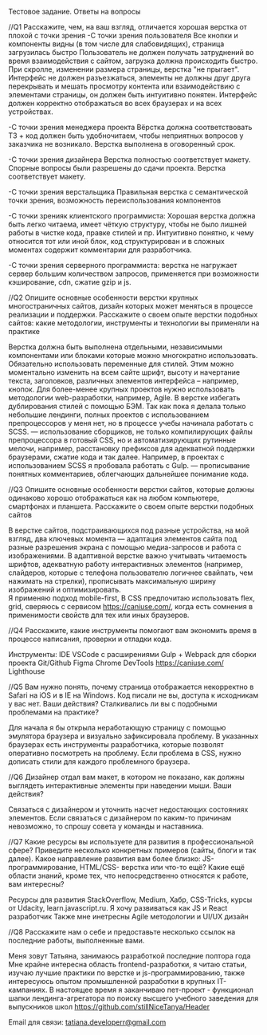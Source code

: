 Тестовое задание. Ответы на вопросы



//Q1 
Расскажите, чем, на ваш взгляд, отличается хорошая верстка от плохой с точки зрения
-С точки зрения пользователя
Все кнопки и компоненты видны (в том числе для слабовидящих), страница загрузилась быстро
Пользователь не должен получать затруднений во время взаимодействия с сайтом, загрузка должна происходить быстро.  
При скролле, изменении размера страницы, верстка "не прыгает". Интерфейс не должен разъезжаться, элементы не должны друг друга перекрывать и мешать просмотру контента или взаимодействию с элементами страницы, он должен быть интуитивно понятен. Интерфейс должен корректно отображаться во всех браузерах и на всех устройствах.

-С точки зрения менеджера проекта
Вёрстка должна соответствовать ТЗ + код должен быть удобночитаем, чтобы неприятных вопросов у заказчика не возникало. Верстка выполнена в оговоренный срок.

-С точки зрения дизайнера
Верстка полностью соответствует макету. Спорные вопросы были разрешены до сдачи проекта. Верстка соответствует макету.

-С точки зрения верстальщика
Правильная верстка с семантической точки зрения, возможность переиспользования компонентов

-С точки зренияк клиентского программиста: Хорошая верстка должна быть легко читаема, имеет чёткую структуру, чтобы не было лишней работы в чистке кода, правке стилей и пр. Интуитивно понятно, к чему относится тот или иной блок, код структурирован и в сложных моментах содержит комментарии для разработчика.

-С точки зрения серверного программиста: верстка не нагружает сервер большим количеством запросов, применяется при возможности кэширование, cdn, сжатие gzip и js.




//Q2 
Опишите основные особенности верстки крупных многостраничных сайтов, дизайн которых может меняться в процессе реализации и поддержки. Расскажите о своем опыте верстки подобных сайтов: какие методологии, инструменты и технологии вы применяли на практике

Верстка должна быть выполнена отдельными, независимыми компонентами или блоками которые можно многократно использовать. Обязательно использовать переменные для стилей. Этим можно моментально изменить на всем сайте шрифт, высоту и начертание текста, заголовков, различных элементов интерфейса – например, кнопок.
Для более-менее крупных проектов нужно использовать методологии web-разработки, например, Agile. В верстке избегать дублирования стилей с помощью  БЭМ.
Так как пока я делала только небольшие лендинги, полных проектов с использованием препроцессоров у меня нет, но в процессе учебы начинала работать с SCSS. — использование сборщиков, не только компилирующих файлы препроцессора в готовый CSS, но и автоматизирующих рутинные мелочи, например, расстановку префиксов для адекватной поддержки браузерами, сжатие кода и так далее. Например, в проектах с использованием SCSS я пробовала работать с Gulp. — прописывание понятных комментариев, облегчающих дальнейшее понимание кода.



//Q3 
Опишите основные особенности верстки сайтов, которые должны одинаково хорошо отображаться как на любом компьютере, смартфонах и планшета. Расскажите о своем опыте верстки подобных сайтов

В верстке сайтов, подстраивающихся под разные устройства, на мой взгляд, два ключевых момента — адаптация элементов сайта под разные разрешения экрана с помощью медиа-запросов и работа с изображениями. В адаптивной верстке важно учитывать читаемость шрифтов, адекватную работу интерактивных элементов (например, слайдеров, которые с телефона пользователю логичнее свайпать, чем нажимать на стрелки), прописывать максимальную ширину изображений и оптимизировать.  
Я применяю подход mobile-first, В CSS предпочитаю использовать flex, grid, сверяюсь с сервисом https://caniuse.com/, когда есть сомнения в применимости свойств для тех или иных браузеров.



//Q4
Расскажите, какие инструменты помогают вам экономить время в процессе написания, проверки и отладки кода.

Инструменты:
IDE VSCode с расширениями
Gulp + Webpack для сборки проекта
Git/Github
Figma
Chrome DevTools
https://caniuse.com/
Lighthouse



//Q5
Вам нужно понять, почему страница отображается некорректно в Safari на iOS и в IE на Windows. Код писали не вы, доступа к исходникам у вас нет. Ваши действия? Сталкивались ли вы с подобными проблемами на практике?

Для начала я бы открыла неработающую страницу с помощью эмулятора браузера и визуально зафиксировала проблему.
В указанных браузерах есть инструменты разработчика, которые позволят оперативно посмотреть на проблему. Если проблема в CSS, нужно дописать стили для каждого проблемного браузера.




//Q6
Дизайнер отдал вам макет, в котором не показано, как должны выглядеть интерактивные элементы при наведении мыши. Ваши действия?

Связаться с дизайнером и уточнить насчет недостающих состояниях элементов. Если связаться с дизайнером по каким-то причинам невозможно, то спрошу совета у команды и наставника.




//Q7
Какие ресурсы вы используете для развития в профессиональной сфере? Приведите несколько конкретных примеров (сайты, блоги и так далее).
Какое направление развития вам более близко: JS-программирование, HTML/CSS- верстка или что-то ещё?
Какие ещё области знаний, кроме тех, что непосредственно относятся к работе, вам интересны?

Ресурсы для развития StackOverflow, Medium, Хабр, CSS-Tricks, курсы от Udacity, learn.javascript.ru.
Я хочу развиваться как JS и React разработчик
Также мне инетресны Agile методологии и UI/UX дизайн



//Q8
Расскажите нам о себе и предоставьте несколько ссылок на последние работы, выполненные вами.

Меня зовут Татьяна, занимаюсь разработкой последние полтора года
Мне крайне интересна область frontend-разработки, я читаю статьи, изучаю лучшие практики по верстке и js-программированию, также интересуюсь опытом промышленной разработки в крупных IT-кампаниях.
В настоящее время я заканчиваю пет-проект - функционал шапки лендинга-агрегатора по поиску высшего учебного заведения для выпускников школ
https://github.com/stillNiceTanya/Header

Email для связи: tatiana.developerr@gmail.com



